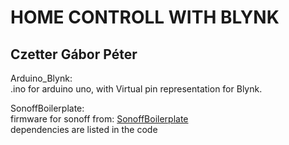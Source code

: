HOME CONTROLL WITH BLYNK
===
Czetter Gábor Péter
---
Arduino_Blynk:  
 .ino for arduino uno, with Virtual pin representation for Blynk.

SonoffBoilerplate:  
firmware for sonoff from: [SonoffBoilerplate](https://github.com/tzapu/SonoffBoilerplate)  
dependencies are listed in the code
